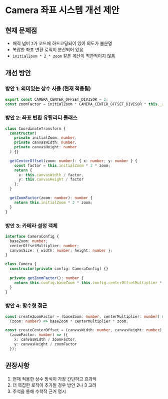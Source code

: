 # Camera 좌표 시스템 개선 제안

## 현재 문제점
- 매직 넘버 `2`가 코드에 하드코딩되어 있어 의도가 불분명
- 복잡한 좌표 변환 로직이 분산되어 있음
- `initialZoom * 2 * zoom` 같은 계산이 직관적이지 않음

## 개선 방안

### 방안 1: 의미있는 상수 사용 (현재 적용됨)
```typescript
export const CAMERA_CENTER_OFFSET_DIVISOR = 2;
const zoomFactor = initialZoom * CAMERA_CENTER_OFFSET_DIVISOR * this._zoom;
```

### 방안 2: 좌표 변환 유틸리티 클래스
```typescript
class CoordinateTransform {
  constructor(
    private initialZoom: number,
    private canvasWidth: number,
    private canvasHeight: number
  ) {}

  getCenterOffset(zoom: number): { x: number; y: number } {
    const factor = this.initialZoom * 2 * zoom;
    return {
      x: this.canvasWidth / factor,
      y: this.canvasHeight / factor
    };
  }

  getZoomFactor(zoom: number): number {
    return this.initialZoom * 2 * zoom;
  }
}
```

### 방안 3: 카메라 설정 객체
```typescript
interface CameraConfig {
  baseZoom: number;
  centerOffsetMultiplier: number;
  canvasSize: { width: number; height: number };
}

class Camera {
  constructor(private config: CameraConfig) {}
  
  private getZoomFactor(): number {
    return this.config.baseZoom * this.config.centerOffsetMultiplier * this._zoom;
  }
}
```

### 방안 4: 함수형 접근
```typescript
const createZoomFactor = (baseZoom: number, centerMultiplier: number) => 
  (zoom: number) => baseZoom * centerMultiplier * zoom;

const createCenterOffset = (canvasWidth: number, canvasHeight: number) =>
  (zoomFactor: number) => ({
    x: canvasWidth / zoomFactor,
    y: canvasHeight / zoomFactor
  });
```

## 권장사항
1. 현재 적용한 상수 방식이 가장 간단하고 효과적
2. 더 복잡한 로직이 추가될 경우 방안 2나 3 고려
3. 주석을 통해 수학적 근거 명시
